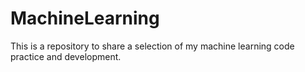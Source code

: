 # MachineLearning
This is a repository to share a selection of my machine learning code practice and development.
